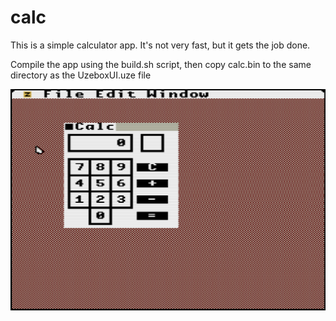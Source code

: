 # calc

This is a simple calculator app. It's not very fast, but it gets the job done.

Compile the app using the build.sh script, then copy calc.bin to the same directory as the UzeboxUI.uze file

![Screenshot 1](screenshot.png)
